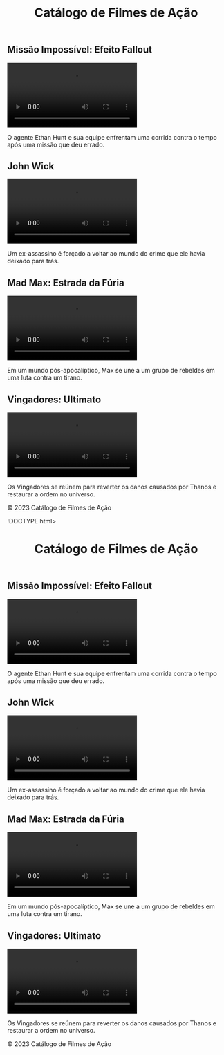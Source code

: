 <!DOCTYPE html>
<html lang="pt-BR">
<head>
    <meta charset="UTF-8">
    <meta name="viewport" content="width=device-width, initial-scale=1.0">
    <title>Catálogo de Filmes de Ação</title>
    <link rel="stylesheet" href="styles.css">
</head>
<body>
    <header>
        <h1>Catálogo de Filmes de Ação</h1>
    </header>
    <main>
        <section class="video-catalog">
            <article class="video-item">
                <h2>Missão Impossível: Efeito Fallout</h2>
                <video controls>
                    <source src="missao_impossivel.mp4" type="video/mp4">
                    Seu navegador não suporta o elemento de vídeo.
                </video>
                <p>O agente Ethan Hunt e sua equipe enfrentam uma corrida contra o tempo após uma missão que deu errado.</p>
            </article>
            <article class="video-item">
                <h2>John Wick</h2>
                <video controls>
                    <source src="john_wick.mp4" type="video/mp4">
                    Seu navegador não suporta o elemento de vídeo.
                </video>
                <p>Um ex-assassino é forçado a voltar ao mundo do crime que ele havia deixado para trás.</p>
            </article>
            <article class="video-item">
                <h2>Mad Max: Estrada da Fúria</h2>
                <video controls>
                    <source src="mad_max.mp4" type="video/mp4">
                    Seu navegador não suporta o elemento de vídeo.
                </video>
                <p>Em um mundo pós-apocalíptico, Max se une a um grupo de rebeldes em uma luta contra um tirano.</p>
            </article>
            <article class="video-item">
                <h2>Vingadores: Ultimato</h2>
                <video controls>
                    <source src="vingadores_ultimato.mp4" type="video/mp4">
                    Seu navegador não suporta o elemento de vídeo.
                </video>
                <p>Os Vingadores se reúnem para reverter os danos causados por Thanos e restaurar a ordem no universo.</p>
            </article>
            <!-- Adicione mais filmes conforme necessário -->
        </section>
    </main>
    <footer>
        <p>&copy; 2023 Catálogo de Filmes de Ação</p>
    </footer>
</body>
</html>!DOCTYPE html>
<html lang="pt-BR">
<head>
    <meta charset="UTF-8">
    <meta name="viewport" content="width=device-width, initial-scale=1.0">
    <title>Catálogo de Filmes de Ação</title>
    <link rel="stylesheet" href="styles.css">
</head>
<body>
    <header>
        <h1>Catálogo de Filmes de Ação</h1>
    </header>
    <main>
        <section class="video-catalog">
            <article class="video-item">
                <h2>Missão Impossível: Efeito Fallout</h2>
                <video controls>
                    <source src="missao_impossivel.mp4" type="video/mp4">
                    Seu navegador não suporta o elemento de vídeo.
                </video>
                <p>O agente Ethan Hunt e sua equipe enfrentam uma corrida contra o tempo após uma missão que deu errado.</p>
            </article>
            <article class="video-item">
                <h2>John Wick</h2>
                <video controls>
                    <source src="john_wick.mp4" type="video/mp4">
                    Seu navegador não suporta o elemento de vídeo.
                </video>
                <p>Um ex-assassino é forçado a voltar ao mundo do crime que ele havia deixado para trás.</p>
            </article>
            <article class="video-item">
                <h2>Mad Max: Estrada da Fúria</h2>
                <video controls>
                    <source src="mad_max.mp4" type="video/mp4">
                    Seu navegador não suporta o elemento de vídeo.
                </video>
                <p>Em um mundo pós-apocalíptico, Max se une a um grupo de rebeldes em uma luta contra um tirano.</p>
            </article>
            <article class="video-item">
                <h2>Vingadores: Ultimato</h2>
                <video controls>
                    <source src="vingadores_ultimato.mp4" type="video/mp4">
                    Seu navegador não suporta o elemento de vídeo.
                </video>
                <p>Os Vingadores se reúnem para reverter os danos causados por Thanos e restaurar a ordem no universo.</p>
            </article>
            <!-- Adicione mais filmes conforme necessário -->
        </section>
    </main>
    <footer>
        <p>&copy; 2023 Catálogo de Filmes de Ação</p>
    </footer>
</body>
</html>
               
